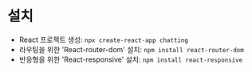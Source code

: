 # 설치

- React 프로젝트 생성: `npx create-react-app chatting`
- 라우팅을 위한 'React-router-dom' 설치: `npm install react-router-dom`
- 반응형을 위한 'React-responsive' 설치: `npm install react-responsive`
